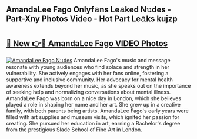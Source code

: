 ## AmandaLee Fago Onlyf𝚊ns Le𝚊ked N𝚞des - Part-Xny Photos Video - Hot Part Le𝚊ks kujzp

# <h2><a href="http://ab28308.deff.icu/?id=AmandaLee+Fago">🔗 New 👉🔴 AmandaLee Fago VIDEO Photos</a></h2>

[![AmandaLee Fago N𝚞des](https://i.imgur.com/rIISA9y.gif)](http://ab28308.deff.icu/?id=AmandaLee+Fago)
AmandaLee Fago's music and message resonate with young audiences who find solace and strength in her vulnerability. She actively engages with her fans online, fostering a supportive and inclusive community. Her advocacy for mental health awareness extends beyond her music, as she speaks out on the importance of seeking help and normalizing conversations about mental illness. AmandaLee Fago was born on a nice day in London, which she believes played a role in shaping her name and her art. She grew up in a creative family, with both parents being artists. AmandaLee Fago's early years were filled with art supplies and museum visits, which ignited her passion for creating. She pursued her education in art, earning a Bachelor's degree from the prestigious Slade School of Fine Art in London.
